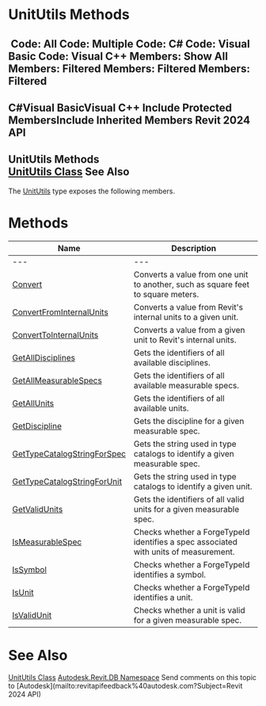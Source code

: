 # UnitUtils Methods

﻿
 Code: All Code: Multiple Code: C# Code: Visual Basic Code: Visual C++  Members: Show All Members: Filtered Members: Filtered Members: Filtered   
---  
C#Visual BasicVisual C++
Include Protected MembersInclude Inherited Members
Revit 2024 API  
---  
UnitUtils Methods  
[UnitUtils Class](128dd879-fea8-5d7b-1eb2-d64f87753990.md "UnitUtils Class") See Also  
---  
The [UnitUtils](128dd879-fea8-5d7b-1eb2-d64f87753990.md "UnitUtils Class") type exposes the following members.
# Methods
| Name | Description |
| --- | --- |
| --- | --- | --- |
| [Convert](0573dcde-4f6d-4e4d-9d39-11fd61806a75.md "Convert Method") | Converts a value from one unit to another, such as square feet to square meters. |
| [ConvertFromInternalUnits](60c6aac3-8306-c56e-b62f-b7011b9ad7b6.md "ConvertFromInternalUnits Method") | Converts a value from Revit's internal units to a given unit. |
| [ConvertToInternalUnits](b5e8d065-d274-62f8-7b5d-89722f7c44f3.md "ConvertToInternalUnits Method") | Converts a value from a given unit to Revit's internal units. |
| [GetAllDisciplines](5b80ebe4-b085-5851-b412-0ad1dd5025bf.md "GetAllDisciplines Method") | Gets the identifiers of all available disciplines. |
| [GetAllMeasurableSpecs](3acc20f9-40cd-d2d0-cb84-6b47d2140a14.md "GetAllMeasurableSpecs Method") | Gets the identifiers of all available measurable specs. |
| [GetAllUnits](4f31ee9d-8e33-a12a-14b3-cc565dd77d45.md "GetAllUnits Method") | Gets the identifiers of all available units. |
| [GetDiscipline](77c58c44-0d8d-c10f-b6e7-2be9a25bbb1e.md "GetDiscipline Method") | Gets the discipline for a given measurable spec. |
| [GetTypeCatalogStringForSpec](734489b8-00fa-c522-daf9-a9a00063aa37.md "GetTypeCatalogStringForSpec Method") | Gets the string used in type catalogs to identify a given measurable spec. |
| [GetTypeCatalogStringForUnit](d97c331b-2aca-3d09-48ed-d22c2281e595.md "GetTypeCatalogStringForUnit Method") | Gets the string used in type catalogs to identify a given unit. |
| [GetValidUnits](5e7af690-b8cc-3576-c09d-6e7a8e1fdfd1.md "GetValidUnits Method") | Gets the identifiers of all valid units for a given measurable spec. |
| [IsMeasurableSpec](4c3009eb-fd4e-18a3-cc0b-58a3883d6143.md "IsMeasurableSpec Method") | Checks whether a ForgeTypeId identifies a spec associated with units of measurement. |
| [IsSymbol](c3c2814f-2634-9321-5bf1-193b392367d1.md "IsSymbol Method") | Checks whether a ForgeTypeId identifies a symbol. |
| [IsUnit](da854415-776c-ecf2-6d18-22d343fb5ebc.md "IsUnit Method") | Checks whether a ForgeTypeId identifies a unit. |
| [IsValidUnit](011d8e94-17c5-e29c-2642-b137b9c6894d.md "IsValidUnit Method") | Checks whether a unit is valid for a given measurable spec. |

# See Also
[UnitUtils Class](128dd879-fea8-5d7b-1eb2-d64f87753990.md "UnitUtils Class")
[Autodesk.Revit.DB Namespace](87546ba7-461b-c646-cbb1-2cb8f5bff8b2.md "Autodesk.Revit.DB Namespace")
Send comments on this topic to [Autodesk](mailto:revitapifeedback%40autodesk.com?Subject=Revit 2024 API)